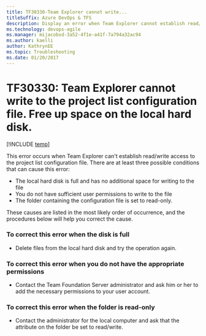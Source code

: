 ```yaml
---
title: TF30330-Team Explorer cannot write...
titleSuffix: Azure DevOps & TFS
description: Display an error when Team Explorer cannot establish read/write access to the project list configuration file.
ms.technology: devops-agile
ms.manager: mijacobsd-3a52-4f1e-a41f-7a794a32ac94
ms.author: kaelli
author: KathrynEE
ms.topic: Troubleshooting
ms.date: 01/20/2017
---
```


# TF30330: Team Explorer cannot write to the project list configuration file. Free up space on the local hard disk.

[!INCLUDE [temp](../../includes/version-vsts-tfs-all-versions.md)]

This error occurs when Team Explorer can't establish read/write access to the project list configuration file. There are at least three possible conditions that can cause this error:

- The local hard disk is full and has no additional space for writing to the file
- You do not have sufficient user permissions to write to the file
- The folder containing the configuration file is set to read-only.

These causes are listed in the most likely order of occurrence, and the procedures below will help you correct the cause.

### To correct this error when the disk is full

- Delete files from the local hard disk and try the operation again.

### To correct this error when you do not have the appropriate permissions

- Contact the Team Foundation Server administrator and ask him or her to add the necessary permissions to your user account.

### To correct this error when the folder is read-only

- Contact the administrator for the local computer and ask that the attribute on the folder be set to read/write.
